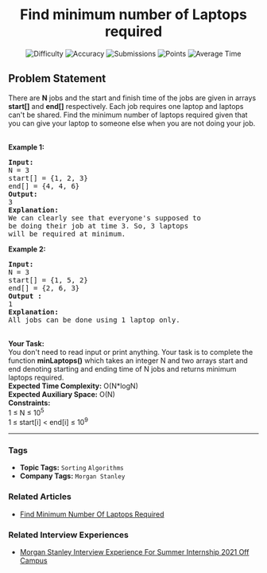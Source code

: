 <h1 align="center">Find minimum number of Laptops required</h1>

<p align="center">
  <img alt="Difficulty" title="Difficulty" src="https://custom-icon-badges.demolab.com/badge/Difficulty: Medium-1F222E?style=for-the-badge&logoColor=white&logo=fire"/>
  <img alt="Accuracy" title="Accuracy" src="https://custom-icon-badges.demolab.com/badge/Accuracy: 51.13%25-1F222E?style=for-the-badge&logoColor=white&logo=target"/>
  <img alt="Submissions" title="Submissions" src="https://custom-icon-badges.demolab.com/badge/Submissions: 22K+-1F222E?style=for-the-badge&logoColor=white&logo=repo"/>
  <img alt="Points" title="Points" src="https://custom-icon-badges.demolab.com/badge/Points: 4-1F222E?style=for-the-badge&logoColor=white&logo=award"/>
  <img alt="Average Time" title="Average Time" src="https://custom-icon-badges.demolab.com/badge/Average%20Time: N/A-1F222E?style=for-the-badge&logoColor=white&logo=clock"/>
</p>

## Problem Statement

There are <b>N</b> jobs and the start and finish time of the jobs are given in arrays <b>start[]</b> and <b>end[]</b> respectively. Each job requires one laptop and laptops can't be shared. Find the minimum number of laptops required given that you can give your laptop to someone else when you are not doing your job.

<br>
<b>Example 1:</b>

<pre><b>Input:
</b>N = 3
start[] = {1, 2, 3}
end[] = {4, 4, 6}
<b>Output:
</b>3
<b>Explanation:</b>
We can clearly see that everyone's supposed to
be doing their job at time 3. So, 3 laptops
will be required at minimum.
</pre>

<b>Example 2:</b>

<pre><b>Input:
</b>N = 3
start[] = {1, 5, 2}
end[] = {2, 6, 3}
<b>Output :</b>
1
<b>Explanation:</b>
All jobs can be done using 1 laptop only.
</pre>

<br>
<b>Your Task:  </b><br>
You don't need to read input or print anything. Your task is to complete the function <b>minLaptops()</b> which takes an integer N and two arrays start and end denoting starting and ending time of N jobs and returns minimum laptops required.

<br>
<b>Expected Time Complexity:</b> O(N*logN)<br>
<b>Expected Auxiliary Space:</b> O(N)

<br>
<b>Constraints:</b><br>
1 ≤ N ≤ 10<sup>5 </sup><br>
1<sup> </sup>≤ start[i] < end[i] ≤ 10<sup>9</sup>


<hr>

### Tags
- **Topic Tags:** `Sorting` `Algorithms`
- **Company Tags:** `Morgan Stanley`

### Related Articles
- [Find Minimum Number Of Laptops Required](https://www.geeksforgeeks.org/find-minimum-number-of-laptops-required/)

### Related Interview Experiences
- [Morgan Stanley Interview Experience For Summer Internship 2021 Off Campus](https://www.geeksforgeeks.org/morgan-stanley-interview-experience-for-summer-internship-2021-off-campus/)
